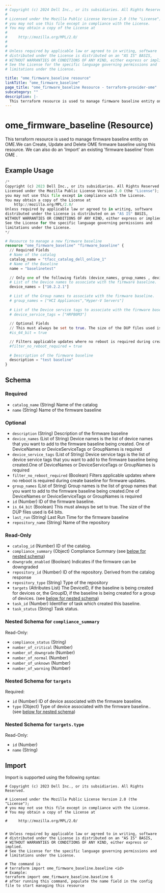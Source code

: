 ```yaml
---
# Copyright (c) 2024 Dell Inc., or its subsidiaries. All Rights Reserved.
# 
# Licensed under the Mozilla Public License Version 2.0 (the "License");
# you may not use this file except in compliance with the License.
# You may obtain a copy of the License at
# 
#     http://mozilla.org/MPL/2.0/
# 
# 
# Unless required by applicable law or agreed to in writing, software
# distributed under the License is distributed on an "AS IS" BASIS,
# WITHOUT WARRANTIES OR CONDITIONS OF ANY KIND, either express or implied.
# See the License for the specific language governing permissions and
# limitations under the License.

title: "ome_firmware_baseline resource"
linkTitle: "ome_firmware_baseline"
page_title: "ome_firmware_baseline Resource - terraform-provider-ome"
subcategory: ""
description: |-
  This terraform resource is used to manage firmware baseline entity on OME.We can Create, Update and Delete OME firmware baseline using this resource. We can also do an 'Import' an existing 'firmware baseline' from OME .
---
```


# ome_firmware_baseline (Resource)

This terraform resource is used to manage firmware baseline entity on OME.We can Create, Update and Delete OME firmware baseline using this resource. We can also do an 'Import' an existing 'firmware baseline' from OME .

## Example Usage

```terraform
/*
Copyright (c) 2023 Dell Inc., or its subsidiaries. All Rights Reserved.
Licensed under the Mozilla Public License Version 2.0 (the "License");
you may not use this file except in compliance with the License.
You may obtain a copy of the License at
    http://mozilla.org/MPL/2.0/
Unless required by applicable law or agreed to in writing, software
distributed under the License is distributed on an "AS IS" BASIS,
WITHOUT WARRANTIES OR CONDITIONS OF ANY KIND, either express or implied.
See the License for the specific language governing permissions and
limitations under the License.
*/

# Resource to manage a new firmware baseline
resource "ome_firmware_baseline" "firmware_baseline" {
  // Required Fields
  # Name of the catalog
  catalog_name = "tfacc_catalog_dell_online_1"
  # Name of the Baseline
  name = "baselinetest"
  
  // Only one of the following fields (device_names, group_names , device_service_tags) is required
  # List of the Device names to associate with the firmware baseline.
  device_names = ["10.2.2.1"]
  
  # List of the Group names to associate with the firmware baseline.
  # group_names = ["HCI Appliances","Hyper-V Servers"]
  
  # List of the Device service tags to associate with the firmware baseline.
  # device_service_tags = ["HRPB0M3"]
  
  // Optional Fields
  // This must always be set to true. The size of the DUP files used is 64 bits."
  #is_64_bit = true

  // Filters applicable updates where no reboot is required during create baseline for firmware updates. This field is set to false by default.
  #filter_no_reboot_required = true
  
  # Description of the firmware baseline 
  description = "test baseline"
}
```

<!-- schema generated by tfplugindocs -->
## Schema

### Required

- `catalog_name` (String) Name of the catalog
- `name` (String) Name of the firmware baseline

### Optional

- `description` (String) Description of the firmware baseline
- `device_names` (List of String) Device names is the list of device names that you want to add to the firmware baseline being created. One of DeviceNames or DeviceServiceTags or GroupNames is required
- `device_service_tags` (List of String) Device service tags is the list of device service tags that you want to add to the firmware baseline being created.One of DeviceNames or DeviceServiceTags or GroupNames is required
- `filter_no_reboot_required` (Boolean) Filters applicable updates where no reboot is required during create baseline for firmware updates.
- `group_names` (List of String) Group names is the list of group names that you want to add to the firmware baseline being created.One of DeviceNames or DeviceServiceTags or GroupNames is required
- `id` (Number) ID of the firmware baseline.
- `is_64_bit` (Boolean) This must always be set to true. The size of the DUP files used is 64 bits.
- `last_run` (String) Last Run Time for the firmware baseline
- `repository_name` (String) Name of the repository

### Read-Only

- `catalog_id` (Number) ID of the catalog.
- `compliance_summary` (Object) Compliance Summary (see [below for nested schema](#nestedatt--compliance_summary))
- `downgrade_enabled` (Boolean) Indicates if the firmware can be downgraded
- `repository_id` (Number) ID of the repository. Derived from the catalog response
- `repository_type` (String) Type of the repository
- `targets` (Attributes List) The DeviceID, if the baseline is being created for devices or, the GroupID, if the baseline is being created for a group of devices. (see [below for nested schema](#nestedatt--targets))
- `task_id` (Number) Identifier of task which created this baseline.
- `task_status` (String) Task status.

<a id="nestedatt--compliance_summary"></a>
### Nested Schema for `compliance_summary`

Read-Only:

- `compliance_status` (String)
- `number_of_critical` (Number)
- `number_of_downgrade` (Number)
- `number_of_normal` (Number)
- `number_of_unknown` (Number)
- `number_of_warning` (Number)


<a id="nestedatt--targets"></a>
### Nested Schema for `targets`

Required:

- `id` (Number) ID of device associated with the firmware baseline.
- `type` (Object) Type of device associated with the firmware baseline.. (see [below for nested schema](#nestedatt--targets--type))

<a id="nestedatt--targets--type"></a>
### Nested Schema for `targets.type`

Read-Only:

- `id` (Number)
- `name` (String)

## Import

Import is supported using the following syntax:

```shell
# Copyright (c) 2023 Dell Inc., or its subsidiaries. All Rights Reserved.

# Licensed under the Mozilla Public License Version 2.0 (the "License");
# you may not use this file except in compliance with the License.
# You may obtain a copy of the License at

#     http://mozilla.org/MPL/2.0/


# Unless required by applicable law or agreed to in writing, software
# distributed under the License is distributed on an "AS IS" BASIS,
# WITHOUT WARRANTIES OR CONDITIONS OF ANY KIND, either express or implied.
# See the License for the specific language governing permissions and
# limitations under the License.

# The command is
# terraform import ome_firmware_baseline.baseline <id>
# Example:
terraform import ome_firmware_baseline.baseline 6
# after running this command, populate the name field in the config file to start managing this resource
```